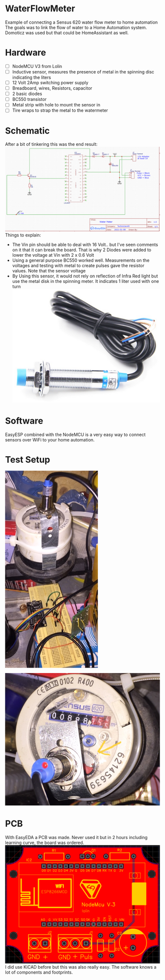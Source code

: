 # WaterFlowMeter
Example of connecting a Sensus 620 water flow meter to home automation
The goals was to link the flow of water to a Home Automation system. Domoticz was used but that could be HomeAssistant as well.

# Hardware
- [ ] NodeMCU V3 from Lolin
- [ ] Inductive sensor, measures the presence of metal in the spinning disc indicating the liters
- [ ] 12 Volt 2Amp switching power supply
- [ ] Breadboard, wires, Resistors, capacitor
- [ ] 2 basic diodes
- [ ] BC550 transistor
- [ ] Metal strip with hole to mount the sensor in
- [ ] Tire wraps to strap the metal to the watermeter

# Schematic
After a bit of tinkering this was the end result:
![Schematic](https://github.com/plando2act/WaterFlowMeter/blob/main/Schematic.PNG)
Things to explain:
- The Vin pin should be able to deal with 16 Volt.. but I've seen comments on it that it can break the board. That is why 2 Diodes were added to lower the voltage at Vin with 2 x 0.6 Volt
- Using a general purpose BC550 worked well. Measurements on the voltages and testing with metal to create pulses gave the resistor values. Note that the sensor voltage 
- By Using this sensor, it would not rely on reflection of Infra Red light but use the metal disk in the spinning meter. It indicates 1 liter used with one turn
![Sensor](https://github.com/plando2act/WaterFlowMeter/blob/main/Proximity%20sensor.PNG)

# Software
EasyESP combined with the NodeMCU is a very easy way to connect sensors over WiFi to your home automation.

# Test Setup
![Setup](https://github.com/plando2act/WaterFlowMeter/blob/main/1.jpg)

![View](https://github.com/plando2act/WaterFlowMeter/blob/main/2.jpg)

# PCB 
With EasyEDA a PCB was made. Never used it but in 2 hours including learning curve, the board was ordered.
![PCB](https://github.com/plando2act/WaterFlowMeter/blob/main/PCB.PNG)
I did use KiCAD before but this was also really easy. The software knows a lot of components and footprints.
